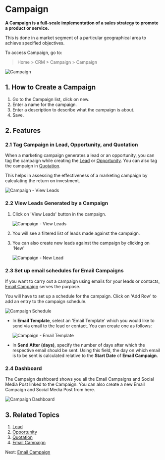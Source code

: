 <!-- add-breadcrumbs -->
# Campaign

**A Campaign is a full-scale implementation of a sales strategy to promote a
product or service.**

This is done in a market segment of a particular geographical area to achieve specified objectives.

To access Campaign, go to:
> Home > CRM > Campaign > Campaign

<img class="screenshot" alt="Campaign" src="{{docs_base_url}}/v13/assets/img/crm/campaign.png">

## 1. How to Create a Campaign
1. Go to the Campaign list, click on new.
2. Enter a name for the campaign.
3. Enter a description to describe what the campaign is about.
4. Save.

## 2. Features

### 2.1 Tag Campaign in Lead, Opportunity, and Quotation

When a marketing campaign generates a lead or an opportunity, you can tag the campaign while creating the [Lead](/docs/v13/user/manual/en/CRM/lead) or [Opportunity](/docs/v13/user/manual/en/CRM/opportunity). You can also tag the campaign in [Quotation](/docs/v13/user/manual/en/selling/quotation).

This helps in assessing the effectiveness of a marketing campaign by calculating the return on investment.

<img class="screenshot" alt="Campaign - View Leads" src="{{docs_base_url}}/v13/assets/img/crm/campaign-in-lead.gif">


### 2.2 View Leads Generated by a Campaign

1. Click on 'View Leads' button in the campaign.

     <img class="screenshot" alt="Campaign - View Leads" src="{{docs_base_url}}/v13/assets/img/crm/campaign-view-leads.png">

2. You will see a filtered list of leads made against the campaign.
3. You can also create new leads against the campaign by clicking on 'New'

     <img class="screenshot" alt="Campaign - New Lead" src="{{docs_base_url}}/v13/assets/img/crm/campaign-new-lead.png">

### 2.3 Set up email schedules for Email Campaigns

If you want to carry out a campaign using emails for your leads or contacts, [Email Campaign](/docs/v13/user/manual/en/CRM/email-campaign) serves the purpose.

You will have to set up a schedule for the campaign. Click on 'Add Row' to add an entry to the campaign schedule.

<img class="screenshot" alt="Campaign Schedule" src="{{docs_base_url}}/v13/assets/img/crm/campaign-email-schedule.png">

-  In **Email Template**, select an 'Email Template' which you would like to send via email to the lead or contact. You can create one as follows:

     <img class="screenshot" alt="Campaign - Email Template" src="{{docs_base_url}}/v13/assets/img/crm/email-template.png">

-  In **Send After (days)**, specify the number of days after which the respective email should be sent. Using this field, the day on which email is to be sent is calculated relative to the **Start Date** of **Email Campaign**.

### 2.4 Dashboard

The Campaign dashboard shows you all the Email Campaigns and Social Media Post linked to the Campaign. You can also create a new Email Campaign and Social Media Post from here.

<img class="screenshot" alt="Campaign Dashboard" src="{{docs_base_url}}/v13/assets/img/crm/email-campaigns-from-dash.png">


## 3. Related Topics
1. [Lead](/docs/v13/user/manual/en/CRM/lead)
1. [Opportunity](/docs/v13/user/manual/en/CRM/opportunity)
1. [Quotation](/docs/v13/user/manual/en/selling/quotation)
1. [Email Campaign](/docs/v13/user/manual/en/CRM/email-campaign)

Next: [Email Campaign](/docs/v13/user/manual/en/CRM/email-campaign)
